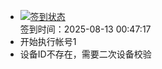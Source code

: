 - [![签到状态](https://github.com/womade/Cloud189-Actions/actions/workflows/main.yml/badge.svg?branch=main)](https://github.com/womade/Cloud189-Actions/actions/workflows/main.yml) <br> 签到时间：2025-08-13 00:47:17
- 开始执行帐号1
- 设备ID不存在，需要二次设备校验
